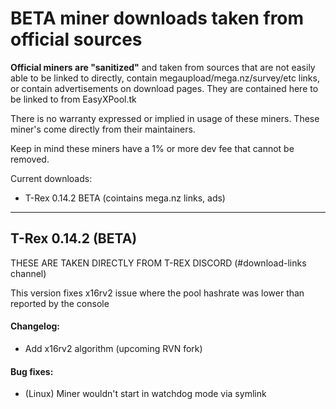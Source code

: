 # BETA miner downloads taken from official sources

**Official miners are "sanitized"** and taken from sources that are not easily able to be linked to directly, contain megaupload/mega.nz/survey/etc links, or contain advertisements on download pages. They are contained here to be linked to from EasyXPool.tk

There is no warranty expressed or implied in usage of these miners. These miner's come directly from their maintainers. 

Keep in mind these miners have a 1% or more dev fee that cannot be removed.

Current downloads:
- T-Rex 0.14.2 BETA (cointains mega.nz links, ads)

--------

## T-Rex 0.14.2 (BETA)

THESE ARE TAKEN DIRECTLY FROM T-REX DISCORD (#download-links channel)

This version fixes x16rv2 issue where the pool hashrate was lower than reported by the console

#### Changelog:
* Add x16rv2 algorithm (upcoming RVN fork)

#### Bug fixes:
* (Linux) Miner wouldn't start in watchdog mode via symlink
